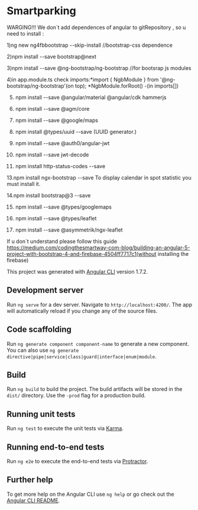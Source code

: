 # Smartparking

WARGING!!! We don`t add dependences of angular to gitRepository , so u need to install :

1)ng new ng4fbbootstrap --skip-install //bootstrap-css dependence

2)npm install --save bootstrap@next

3)npm install --save @ng-bootstrap/ng-bootstrap //for bootsrap js modules

4)in app.module.ts check imports:*import { NgbModule } from '@ng-bootstrap/ng-bootstrap'(on top); *NgbModule.forRoot() -(in imports[])

5) npm install --save @angular/material @angular/cdk hammerjs

7) npm install --save @agm/core

8) npm install --save @google/maps

9) npm install @types/uuid --save
(UUID generator.)

10) npm install --save @auth0/angular-jwt

11) npm install --save jwt-decode

12) npm install http-status-codes --save

      
13.npm install ngx-bootstrap --save  To display calendar  in spot statistic  you must install it.


14.npm install bootstrap@3 --save


15) npm install --save @types/googlemaps
 
16) npm install --save @types/leaflet

17) npm install --save @asymmetrik/ngx-leaflet


If u don`t understand please follow this guide https://medium.com/codingthesmartway-com-blog/building-an-angular-5-project-with-bootstrap-4-and-firebase-4504ff7717c1(without installing the firebase)

This project was generated with [Angular CLI](https://github.com/angular/angular-cli) version 1.7.2.

## Development server

Run `ng serve` for a dev server. Navigate to `http://localhost:4200/`. The app will automatically reload if you change any of the source files.

## Code scaffolding

Run `ng generate component component-name` to generate a new component. You can also use `ng generate directive|pipe|service|class|guard|interface|enum|module`.

## Build

Run `ng build` to build the project. The build artifacts will be stored in the `dist/` directory. Use the `-prod` flag for a production build.

## Running unit tests

Run `ng test` to execute the unit tests via [Karma](https://karma-runner.github.io).

## Running end-to-end tests

Run `ng e2e` to execute the end-to-end tests via [Protractor](http://www.protractortest.org/).

## Further help

To get more help on the Angular CLI use `ng help` or go check out the [Angular CLI README](https://github.com/angular/angular-cli/blob/master/README.md).
